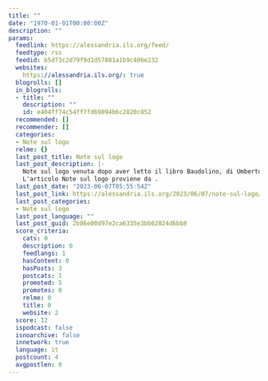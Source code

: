 ```yaml
---
title: ""
date: "1970-01-01T00:00:00Z"
description: ""
params:
  feedlink: https://alessandria.ils.org/feed/
  feedtype: rss
  feedid: b5d73c2d79f9d1d57881a1b9c406e232
  websites:
    https://alessandria.ils.org/: true
  blogrolls: []
  in_blogrolls:
  - title: ""
    description: ""
    id: e404ff74c54ff7fd69894b6c2820c852
  recommended: []
  recommender: []
  categories:
  - Note sul logo
  relme: {}
  last_post_title: Note sul logo
  last_post_description: |-
    Note sul logo venuta dopo aver letto il libro Baudolino, di Umberto Eco
    L'articolo Note sul logo proviene da .
  last_post_date: "2023-06-07T05:55:54Z"
  last_post_link: https://alessandria.ils.org/2023/06/07/note-sul-logo/
  last_post_categories:
  - Note sul logo
  last_post_language: ""
  last_post_guid: 2b86e00d97e2ca6335e3bb62024d6bb8
  score_criteria:
    cats: 0
    description: 0
    feedlangs: 1
    hasContent: 0
    hasPosts: 3
    postcats: 1
    promoted: 5
    promotes: 0
    relme: 0
    title: 0
    website: 2
  score: 12
  ispodcast: false
  isnoarchive: false
  innetwork: true
  language: it
  postcount: 4
  avgpostlen: 0
---
```

